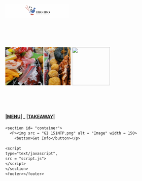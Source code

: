 <!DOCTYPE html>
<html>

<head>
	<meta charset="utf-8">
	<meta name="viewport" content="width=device-width, initial-scale=1" />
	<title>ABC JAPANESE RESTAURANT</title>
	<link href="style.css" rel="stylesheet" type="text/css" />
	<img src = "Lego.png" id="fire", width = 200>
    <!--<h5>IRO IRO<br><br><br></h5>-->
    <br>
    <br>
    <br>
    <br>
    <br>
    <h4>
    <img src = "Omakase03.jpg" alt "03" width = 120, height = 120>  
    <img src = "Omakase04.jpg" alt "04" width = 83, height = 120> 
    <img src = "Omakase07.png" alt "07" width = 120, height = 120>
    <br>
    <br>
    <br>
    <br>
    <br>
    <p>
    <h4>
    <a href = "Menu.html" >|MENU|</a>
    <a> _ </a>
    <a href = "Take Away.html">|TAKEAWAY|</a>
     <a></a>
    </h4>
    </p>

    <section id= "container">
      <P><img src = "GI 151NTP.png" alt = "Image" width = 150>
        <button>Get Info</button></p>

    <script 
    type="text/javascript", 
    src = "script.js">
    </script>
    </section>
    <footer></footer>
  </body>


</html>
